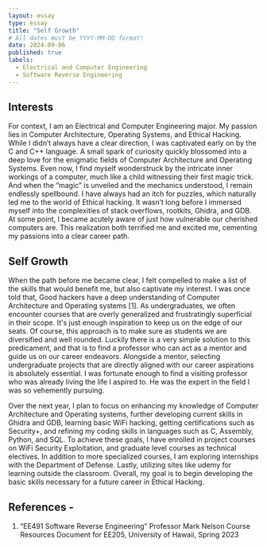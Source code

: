 ```yaml
---
layout: essay
type: essay
title: "Self Growth"
# All dates must be YYYY-MM-DD format!
date: 2024-09-06
published: true
labels:
  - Electrical and Computer Engineering
  - Software Reverse Engineering
---
```


## Interests 
For context, I am an Electrical and Computer Engineering major. My passion lies in Computer Architecture, 
Operating Systems, and Ethical Hacking. While I didn’t always have a clear direction, I was captivated early
on by the C and C++ language. A small spark of curiosity quickly blossomed into a deep love for the enigmatic 
fields of Computer Architecture and Operating Systems. Even now, I find myself wonderstruck by the intricate
inner workings of a computer, much like a child witnessing their first magic trick. And when the “magic” is 
unveiled and the mechanics understood, I remain endlessly spellbound. I have always had an itch for puzzles, 
which naturally led me to the world of Ethical hacking. It wasn’t long before I immersed myself into the 
complexities of stack overflows, rootkits, Ghidra, and GDB. At some point, I became acutely aware of just how 
vulnerable our cherished computers are. This realization both terrified me and excited me, cementing my passions
into a clear career path.

## Self Growth
When the path before me became clear, I felt compelled to make a list of the skills that would benefit me, 
but also captivate my interest. I was once told that, Good hackers have a deep understanding of Computer 
Architecture and Operating systems [1]. As undergraduates, we often encounter courses that are overly 
generalized and frustratingly superficial in their scope. It's just enough inspiration to keep us on the 
edge of our seats. Of course, this approach is to make sure as students we are diversified and well rounded. 
Luckily there is a very simple solution to this predicament, and that is to find a professor who can act 
as a mentor and guide us on our career endeavors. Alongside a mentor, selecting undergraduate projects that 
are directly aligned with our career aspirations is absolutely essential. I was fortunate enough to find a 
visiting professor who was already living the life I aspired to. He was the expert in the field I was so 
vehemently pursuing.

Over the next year, I plan to focus on enhancing my knowledge of Computer Architecture and Operating systems, 
further developing current skills in Ghidra and GDB, learning basic WiFi hacking, getting certifications such as 
Security+, and refining my coding skills in languages such as C, Assembly, Python, and SQL. To achieve these 
goals, I have enrolled in project courses on WiFi Security Exploitation, and graduate level courses as technical 
electives. In addition to more specialized courses, I am exploring internships with the Department of Defense. 
Lastly, utilizing sites like udemy for learning outside the classroom. Overall, my goal is to begin developing 
the basic skills necessary for a future career in Ethical Hacking.


## References -
1. “EE491 Software Reverse Engineering” Professor Mark Nelson Course Resources Document for EE205,
   University of Hawaii, Spring 2023
